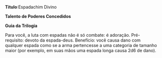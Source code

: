 **Titulo**:Espadachim Divino

**Talento de Poderes Concedidos**

**Guia da Trilogia**

 Para você, a luta com espadas não é só combate: é adoração. Pré-requisito: devoto da espada-deus. Benefício: você causa dano com qualquer espada como se a arma pertencesse a uma categoria de tamanho maior (por exemplo, em suas mãos uma espada longa causa 2d6 de dano).